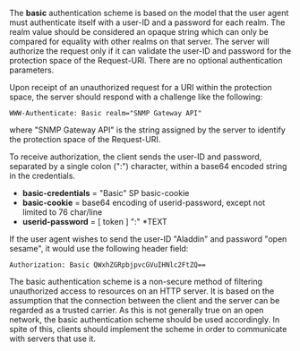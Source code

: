 The **basic** authentication scheme is based on the model that the user
agent must authenticate itself with a user-ID and a password for each
realm. The realm value should be considered an opaque string which
can only be compared for equality with other realms on that server.
The server will authorize the request only if it can validate the
user-ID and password for the protection space of the Request-URI.
There are no optional authentication parameters.

Upon receipt of an unauthorized request for a URI within the
protection space, the server should respond with a challenge like the
following:

    WWW-Authenticate: Basic realm="SNMP Gateway API"

where "SNMP Gateway API" is the string assigned by the server to identify
the protection space of the Request-URI.

To receive authorization, the client sends the user-ID and password,
separated by a single colon (":") character, within a base64
encoded string in the credentials.

* **basic-credentials** = "Basic" SP basic-cookie
* **basic-cookie**      = base64 encoding of userid-password, except not limited to 76 char/line
* **userid-password**   = [ token ] ":" *TEXT

If the user agent wishes to send the user-ID "Aladdin" and password
"open sesame", it would use the following header field:

    Authorization: Basic QWxhZGRpbjpvcGVuIHNlc2FtZQ==

The basic authentication scheme is a non-secure method of filtering
unauthorized access to resources on an HTTP server. It is based on
the assumption that the connection between the client and the server
can be regarded as a trusted carrier. As this is not generally true
on an open network, the basic authentication scheme should be used
accordingly. In spite of this, clients should implement the scheme in
order to communicate with servers that use it.